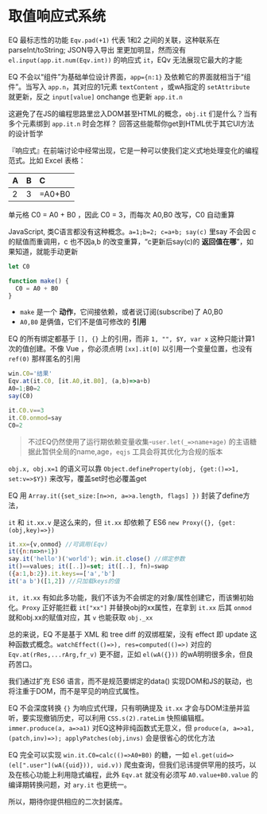 # 取值响应式系统

EQ 最标志性的功能 `Eqv.pad(+1)` 代表 1和2 之间的关联，这种联系在 parseInt/toString; JSON导入导出 里更加明显，然而没有 `el.input(app.it.num(Eqv.int))` 的响应式 `it`，EQv 无法展现它最大的才能

EQ 不会以“组件”为基础单位设计界面，`app={n:1}` 及依赖它的界面就相当于“组件”。当写入 `app.n`，其对应的1元素 `textContent` ，或wA指定的 `setAttribute` 就更新，反之 `input[value]` onchange 也更新 `app.it.n`

这避免了在JS的编程思路里岔入DOM甚至HTML的概念，`obj.it` 们是什么？当有多个元素绑到 `app.it.n` 时会怎样？ 回答这些能帮你get到HTML优于其它UI方法的设计哲学

『响应式』在前端讨论中经常出现，它是一种可以使我们定义式地处理变化的编程范式。比如 Excel 表格：

A|B|C
:--|:--|:--
2|3|=A0+B0

单元格 C0 = A0 + B0 ，因此 C0 = 3，而每次 A0,B0 改写，C0 自动重算

JavaScript, 类C语言都没有这种概念。`a=1;b=2; c=a+b; say(c)` 里say 不会因 c 的赋值而重调用，c 也不因a,b 的改变重算，“c更新后say(c)的 __返回值在哪__”，如果知道，就能手动更新

```js
let C0

function make() {
  C0 = A0 + B0
}
```

- `make` 是一个 __动作__，它间接依赖，或者说订阅(subscribe)了 A0,B0
- `A0,B0` 是俩值，它们不是值可修改的 __引用__

EQ 的所有绑定都基于 `[], {}` 上的引用，而非 `1, "", $Y, var x` 这种只能计算1次的值创建。不像 Vue ，你必须点明 `[xx].it[0]` 以引用一个变量位置，也没有 `ref(0)` 那样匿名的引用

```js
win.C0='结果'
Eqv.at(it.C0, [it.A0,it.B0], (a,b)=>a+b)
A0=1;B0=2
say(C0)

it.C0.v==3
it.C0.onmod=say
C0=2
```

>不过EQ仍然使用了运行期依赖变量收集-`user.let(_=>name+age)` 的主语糖据此暂供全局的name,age，`eqjs` 工具会将其优化为合规的版本

`obj.x, obj.x=1` 的语义可以靠 `Object.defineProperty(obj, {get:()=>1, set:v=>$Y})` 来改写，覆盖set时也必覆盖get

EQ 用 `Array.it({set_size:[n=>n, a=>a.length, flags] })` 封装了define方法，

`it` 和 `it.xx.v` 是这么来的，但 `it.xx` 却依赖了 ES6 `new Proxy({}, {get:(obj,key)=>})`

```js
it.xx={v,onmod} //可调用(Eqv)
it({n:n=>n+1})
say.it('hello')('world'); win.it.close() //绑定参数
it()==values; it([..])=set; it([..], fn)=swap
({a:1,b:2}).it.keys==['a','b']
it('a b')([1,2]) //只加载keys的值
```

`it, it.xx` 有如此多功能，我们不该为不会绑定的对象/属性创建它，而该懒初始化。`Proxy` 正好能拦截 `it["xx"]` 并替换obj的xx属性，在拿到 `it.xx` 后其 `onmod` 就和obj.xx的赋值对应，其 `v` 也能获取 `obj._xx`

总的来说，EQ 不是基于 XML 和 tree diff 的双绑框架，没有 effect 即 update 这种函数式概念。`watchEffect(()=>), res=computed(()=>)` 对应的 `Eqv.at(rRes,...rArg,fr_v)` 更不甜，正如 `el(wA({}))` 的wA明明很多余，但良药苦口。

我们通过扩充 ES6 语言，而不是规范要绑定的data() 实现DOM和JS的联动，也将注重于DOM，而不是罕见的响应式属性。

EQ 不会深度转换 `{}` 为响应式代理，只有明确提及 `it.xx` 才会与DOM注册并监听，要实现撤销历史，可以利用 `CSS.s(2).rateLim` 快照编辑框。`immer.produce(a, a=>a1)` 对EQ这种非纯函数式无意义，但 `produce(a, a=>a1, (patch,inv)=>); applyPatches(obj,invs)` 会是很省心的优化方法

EQ 完全可以实现 `win.it.C0=calc(()=>A0+B0)` 的糖，一如 `el.get(uid=>(el[".user"](wA({uid})), uid.v))` 爬虫查询，但我们忌讳提供罕用的技巧，以及在核心功能上利用隐式编程，此外 `Eqv.at` 就没有必须写 `A0.value+B0.value` 的编译期转换问题，对 `ary.it` 也更统一。

所以，期待你提供相应的二次封装库。
